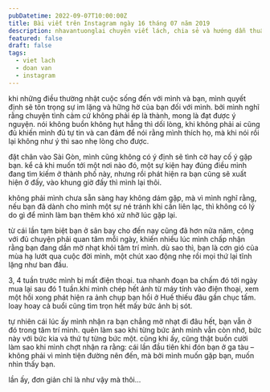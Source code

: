 ```yaml
---
pubDatetime: 2022-09-07T10:00:00Z
title: Bài viết trên Instagram ngày 16 tháng 07 năm 2019
description: nhavantuonglai chuyên viết lách, chia sẻ và hướng dẫn thuần thục khi thực hành viết lách qua những bài chia sẻ trên Instagram chính thức.
featured: false
draft: false
tags:
  - viet lach
  - doan van
  - instagram
---
```


khi những điều thường nhật cuộc sống đến với mình và bạn, mình quyết định sẽ tôn trọng sự im lặng và hững hờ của bạn đối với mình. bởi mình nghĩ rằng chuyện tình cảm cứ không phải ép là thành, mong là đạt được ý nguyện. nói không buồn không hụt hẫng thì dối lòng, khi không phải ai cũng đủ khiến mình đủ tự tin và can đảm để nói rằng mình thích họ, mà khi nói rồi lại không như ý thì sao nhẹ lòng cho được.

đặt chân vào Sài Gòn, mình cũng không có ý định sẽ tình cờ hay cố ý gặp bạn. kể cả khi muốn tới một nơi nào đó, một sự kiện hay đúng điều mình đang tìm kiếm ở thành phố này, nhưng rồi phát hiện ra bạn cũng sẽ xuất hiện ở đấy, vào khung giờ đấy thì mình lại thôi.

không phải mình chưa sẵn sàng hay không dám gặp, mà vì mình nghĩ rằng, nếu bạn đã dành cho mình một sự né tránh khi cần liên lạc, thì không có lý do gì để mình làm bạn thêm khó xử nhỡ lúc gặp lại.

từ cái lần tạm biệt bạn ở sân bay cho đến nay cũng đã hơn nửa năm, cộng với đủ chuyện phải quan tâm mỗi ngày, khiến nhiều lúc mình chấp nhận rằng bạn đang dần mờ nhạt khỏi tâm trí mình. dù sao thì, bạn là cơn gió của mùa hạ lướt qua cuộc đời mình, một chút xao động nhẹ rồi mọi thứ lại tĩnh lặng như ban đầu.

3, 4 tuần trước mình bị mất điện thoại. tua nhanh đoạn ba chấm đó tới ngày mua lại sau đó 1 tuần.khi mình chép hết ảnh từ máy tính vào điện thoại, xem một hồi xong phát hiện ra ảnh chụp bạn hồi ở Huế thiếu đâu gần chục tấm. loay hoay cả buổi cũng tìm trọn hết mấy bức ảnh bị sót.

tự nhiên cái lúc ấy mình nhận ra bạn chẳng mờ nhạt đi đâu hết, bạn vẫn ở đó trong tâm trí mình. quên làm sao khi từng bức ảnh mình vẫn còn nhớ, bức này với bức kia và thứ tự từng bức một. cũng khi ấy, cũng thật buồn cười làm sao khi mình chợt nhận ra rằng: cái lần đầu tiên khi đón bạn ở ga tàu – không phải vì mình tiện đường nên đến, mà bởi mình muốn gặp bạn, muốn nhìn thấy bạn.

lần ấy, đơn giản chỉ là như vậy mà thôi…
